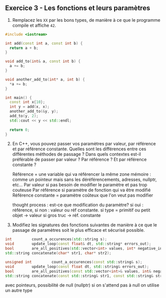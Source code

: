 ## Exercice 3 - Les fonctions et leurs paramètres

1. Remplacez les `XX` par les bons types, de manière à ce que le programme compile et affiche `42`.

```cpp
#include <iostream>

int add(const int a, const int b) {
  return a + b;
}

void add_to(int& a, const int b) {
  a += b;
}

void another_add_to(int* a, int b) {
  *a += b;
}

int main() {
  const int x{10};
  int y = add(x, x);
  another_add_to(&y, y);
  add_to(y, 2);
  std::cout << y << std::endl;
  
  return 0;
}
```

2. En C++, vous pouvez passer vos paramètres par valeur, par référence et par référence constante.
Quelles sont les différences entre ces différentes méthodes de passage ?
Dans quels contextes est-il préférable de passer par valeur ? Par référence ? Et par référence constante ?

	Référence = une variable qui va référencer la même zone mémoire : comme un
		pointeur mais sans les déréférencements, adresses, nullptr, etc...
	Par valeur si pas besoin de modifier le paramètre et pas trop couteuse
	Par référence si paramètre de fonction qui va être modifié
	Référence constante = paramètre coûteux que l'on veut pas modifier

	thought process : 
	est-ce que modification du paramètre? si oui : référence, si non : valeur ou réf constante.
	si type = primitif ou petit objet -> valeur
	si gros truc -> réf. constante



3. Modifiez les signatures des fonctions suivantes de manière à ce que le passage de paramètres soit le plus efficace et sécurisé possible.
```cpp
int         count_a_occurences(std::string s);
void        update_loop(const float& dt, std::string* errors_out);
bool        are_all_positives(std::vector<int> values, int* negative_indices_out, size_t* negative_count_out);
std::string concatenate(char* str1, char* str2);
```

```cpp
unsigned int         count_a_occurences(const std::string& s);
void        update_loop(const float dt, std::string& errors_out);
bool        are_all_positives(const std::vector<int>& values, int& negative_indices_out, size_t& negative_count_out);
std::string concatenate(const std::string& str1, const std::string& str2);
```


avec pointeurs, possibilité de null (nullptr)
si on s'attend pas à null on utilise un autre type
